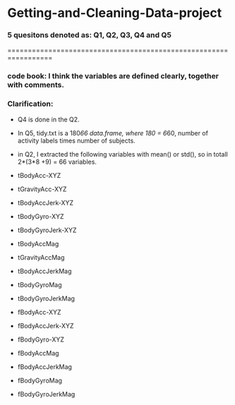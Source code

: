 # Getting-and-Cleaning-Data-project

### 5 quesitons denoted as: Q1, Q2, Q3, Q4 and Q5

=================================================================
### code book: I think the variables are defined clearly, together with comments.

### Clarification: 

* Q4 is done in the Q2.

* In Q5, tidy.txt is a 180*66 data.frame, where 180 = 6*60, number of activity labels times number of subjects.

* in Q2, I extracted the following variables with mean() or std(), so in totall 2*(3*8 +9) = 66 variables.

* tBodyAcc-XYZ
* tGravityAcc-XYZ
* tBodyAccJerk-XYZ
* tBodyGyro-XYZ
* tBodyGyroJerk-XYZ
* tBodyAccMag
* tGravityAccMag
* tBodyAccJerkMag
* tBodyGyroMag
* tBodyGyroJerkMag
* fBodyAcc-XYZ
* fBodyAccJerk-XYZ
* fBodyGyro-XYZ
* fBodyAccMag
* fBodyAccJerkMag
* fBodyGyroMag
* fBodyGyroJerkMag


